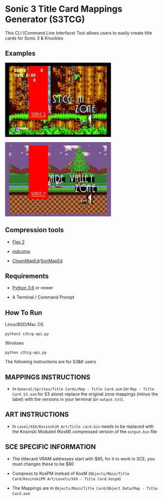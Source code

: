 # Sonic 3 Title Card Mappings Generator (S3TCG)

This CLI (Command Line Interface) Tool allows users to easily create title cards for Sonic 3 & Knuckles

## Examples

![image](img/S3K_Img.png)

![image](img/SCE_Img.png)

## Compression tools

* [Flex 2](https://github.com/kirjavascript/Flex2)

* [mdcomp](https://github.com/flamewing/mdcomp)

* [ClownMapEd](https://github.com/Clownacy/ClownMapEd)/[SonMapEd](https://info.sonicretro.org/SonMapEd)

## Requirements

* [Python 3.6](https://www.python.org/downloads/) or newer
 
* A Terminal / Command Prompt

## How To Run

Linux/BSD/Mac OS

```
python3 s3tcg-api.py
```

Windows

```
python s3tcg-api.py
```

The following instructions are for S3&K users

## MAPPINGS INSTRUCTIONS

* In `General/Sprites/Title Cards/Map - Title Card.asm` (or `Map - Title Card S3.asm` for S3 alone) replace the original zone mappings (minus the label) with the versions in your terminal (or `output.txt`).

    
## ART INSTRUCTIONS
*    In `Level/XXX/KosinskiM Art/Title card.bin` needs to be replaced with the Kosinski Moduled (KosM) compressed version of the `output.bin` file

## SCE SPECIFIC INFORMATION

* The titlecard VRAM addresses start with $85, for it to work in SCE, you must changes these to be $80

* Compress to KosPM instead of KosM (`Objects/Main/Title Card/KosinskiPM Art/Levels/XXX - Title Card.kospm`)

* The Mappings are in `Objects/Main/Title Card/Object Data/Map - Title Card.asm`